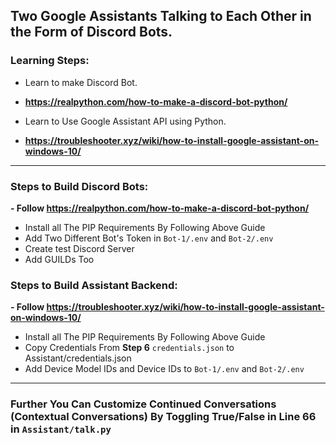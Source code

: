 ## Two Google Assistants Talking to Each Other in the Form of Discord Bots.
### **Learning Steps:**
- Learn to make Discord Bot.
- **https://realpython.com/how-to-make-a-discord-bot-python/**


- Learn to Use Google Assistant API using Python.
- **https://troubleshooter.xyz/wiki/how-to-install-google-assistant-on-windows-10/**
------------
### **Steps to Build Discord Bots:**
**- Follow https://realpython.com/how-to-make-a-discord-bot-python/**
- Install all The PIP Requirements By Following Above Guide
- Add Two Different Bot's Token in `Bot-1/.env` and `Bot-2/.env`
- Create test Discord Server
- Add GUILDs Too

### **Steps to Build Assistant Backend:**
**- Follow https://troubleshooter.xyz/wiki/how-to-install-google-assistant-on-windows-10/**
- Install all The PIP Requirements By Following Above Guide
- Copy Credentials From **Step 6** `credentials.json` to Assistant/credentials.json
- Add Device Model IDs and Device IDs to `Bot-1/.env` and `Bot-2/.env`

------------
### Further You Can Customize Continued Conversations (Contextual Conversations) By Toggling True/False in Line 66 in `Assistant/talk.py`